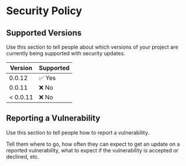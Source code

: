 # Security Policy

## Supported Versions

Use this section to tell people about which versions of your project are
currently being supported with security updates.

| Version | Supported |
| ------- | --------- |
| 0.0.12   | ✅ Yes  |
| 0.0.11   | ❌ No   |
| < 0.0.11 | ❌ No   |

## Reporting a Vulnerability

Use this section to tell people how to report a vulnerability.

Tell them where to go, how often they can expect to get an update on a
reported vulnerability, what to expect if the vulnerability is accepted or
declined, etc.
